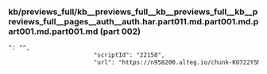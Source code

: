 ### kb/previews_full/kb__previews_full__kb__previews_full__kb__previews_full__pages__auth__auth.har.part011.md.part001.md.part001.md.part001.md (part 002)

```md
": "",
                        "scriptId": "22158",
                        "url": "https://n958200.alteg.io/chunk-KO722YSM.js",
   
```

```
